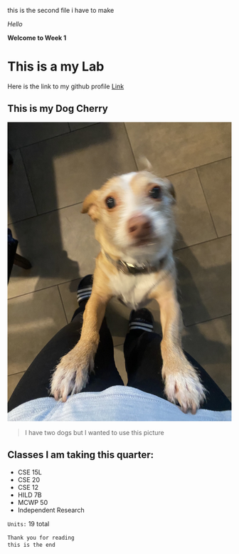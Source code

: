 this is the second file i have to make

_Hello_

__Welcome to Week 1__

This is a my Lab 
=========
Here is the link to my github profile [Link](https://github.com/nora-zajzon)

This is my Dog Cherry
---------
![Image](cherry.jpeg)
> I have two dogs but I wanted to use this picture

Classes I am taking this quarter:
---
* CSE 15L
* CSE 20
* CSE 12
* HILD 7B
* MCWP 50
* Independent Research
  
`Units:` 19 total

```
Thank you for reading
this is the end
```
